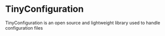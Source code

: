 # TinyConfiguration
TinyConfiguration is an open source and lightweight library used to handle configuration files 
